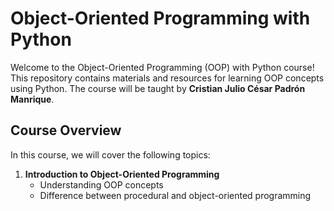 
# Object-Oriented Programming with Python

Welcome to the Object-Oriented Programming (OOP) with Python course! This repository contains materials and resources for learning OOP concepts using Python. The course will be taught by **Cristian Julio César Padrón Manrique**.

## Course Overview

In this course, we will cover the following topics:

1. **Introduction to Object-Oriented Programming**
   - Understanding OOP concepts
   - Difference between procedural and object-oriented programming


